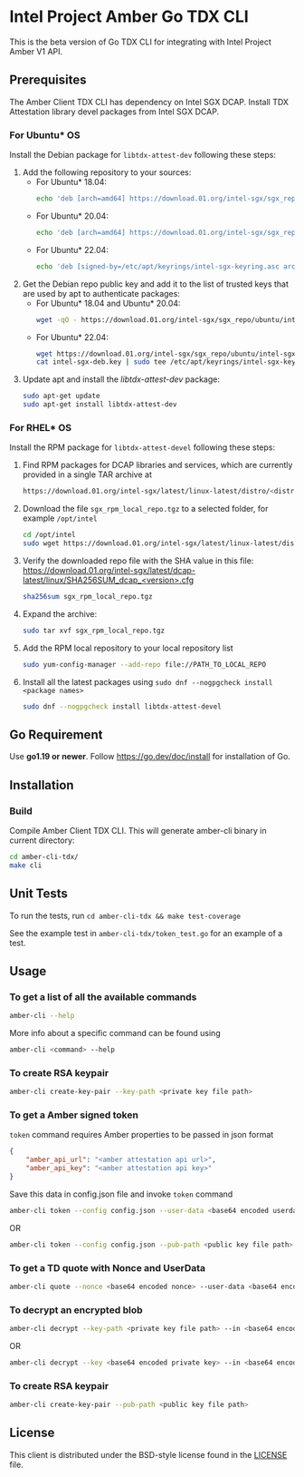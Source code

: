 # Intel Project Amber Go TDX CLI
This is the beta version of Go TDX CLI for integrating with Intel Project Amber V1 API.

## Prerequisites

The Amber Client TDX CLI has dependency on Intel SGX DCAP. Install TDX Attestation library devel packages from Intel SGX DCAP.

### For Ubuntu* OS
Install the Debian package for `libtdx-attest-dev` following these steps:

1. Add the following repository to your sources:
    * For Ubuntu* 18.04:
        ```sh
        echo 'deb [arch=amd64] https://download.01.org/intel-sgx/sgx_repo/ubuntu bionic main' | sudo tee /etc/apt/sources.list.d/intel-sgx.list
        ```
    * For Ubuntu* 20.04:
        ```sh
        echo 'deb [arch=amd64] https://download.01.org/intel-sgx/sgx_repo/ubuntu focal main' | sudo tee /etc/apt/sources.list.d/intel-sgx.list
        ```
    * For Ubuntu* 22.04:
        ```sh
        echo 'deb [signed-by=/etc/apt/keyrings/intel-sgx-keyring.asc arch=amd64] https://download.01.org/intel-sgx/sgx_repo/ubuntu jammy main' | sudo tee /etc/apt/sources.list.d/intel-sgx.list
        ```
2. Get the Debian repo public key and add it to the list of trusted keys that are used by apt to authenticate packages:
    * For Ubuntu* 18.04 and Ubuntu* 20.04:
        ```sh
        wget -qO - https://download.01.org/intel-sgx/sgx_repo/ubuntu/intel-sgx-deb.key | sudo apt-key add
        ```
    * For Ubuntu* 22.04:
        ```sh
        wget https://download.01.org/intel-sgx/sgx_repo/ubuntu/intel-sgx-deb.key
        cat intel-sgx-deb.key | sudo tee /etc/apt/keyrings/intel-sgx-keyring.asc > /dev/null
        ```
3. Update apt and install the *libtdx-attest-dev* package:
    ```sh
    sudo apt-get update
    sudo apt-get install libtdx-attest-dev
    ```

### For RHEL* OS
Install the RPM package for `libtdx-attest-devel` following these steps:

1. Find RPM packages for DCAP libraries and services, which are currently provided in a single TAR archive at
    ```sh
    https://download.01.org/intel-sgx/latest/linux-latest/distro/<distro>/
    ```
2. Download the file `sgx_rpm_local_repo.tgz` to a selected folder, for example `/opt/intel`
    ```sh
    cd /opt/intel
    sudo wget https://download.01.org/intel-sgx/latest/linux-latest/distro/<distro>/sgx_rpm_local_repo.tgz
    ```
3. Verify the downloaded repo file with the SHA value in this file:
    https://download.01.org/intel-sgx/latest/dcap-latest/linux/SHA256SUM_dcap_<version>.cfg
    ```sh
    sha256sum sgx_rpm_local_repo.tgz
    ```
4. Expand the archive:
    ```sh
    sudo tar xvf sgx_rpm_local_repo.tgz
    ```
5. Add the RPM local repository to your local repository list
    ```sh
    sudo yum-config-manager --add-repo file://PATH_TO_LOCAL_REPO
    ```
6. Install all the latest packages using `sudo dnf --nogpgcheck install <package names>`
    ```sh
    sudo dnf --nogpgcheck install libtdx-attest-devel
    ```

## Go Requirement

Use <b>go1.19 or newer</b>. Follow https://go.dev/doc/install for installation of Go.

## Installation

### Build
Compile Amber Client TDX CLI. This will generate amber-cli binary in current directory:

```sh
cd amber-cli-tdx/
make cli
```

## Unit Tests

To run the tests, run `cd amber-cli-tdx && make test-coverage`

See the example test in `amber-cli-tdx/token_test.go` for an example of a test.

## Usage

### To get a list of all the available commands

```sh
amber-cli --help
```
More info about a specific command can be found using
```sh
amber-cli <command> --help
```

### To create RSA keypair

```sh
amber-cli create-key-pair --key-path <private key file path>
```

### To get a Amber signed token

`token` command requires Amber properties to be passed in json format
```json
{
    "amber_api_url": "<amber attestation api url>",
    "amber_api_key": "<amber attestation api key>"
}
```
Save this data in config.json file and invoke `token` command
```sh
amber-cli token --config config.json --user-data <base64 encoded userdata> --policy-ids <comma separated amber attestation policy ids>
```
OR
```sh
amber-cli token --config config.json --pub-path <public key file path> --policy-ids <comma separated amber attestation policy ids>
```

### To get a TD quote with Nonce and UserData

```sh
amber-cli quote --nonce <base64 encoded nonce> --user-data <base64 encoded userdata>
```

### To decrypt an encrypted blob

```sh
amber-cli decrypt --key-path <private key file path> --in <base64 encoded encrypted blob>
```
OR
```sh
amber-cli decrypt --key <base64 encoded private key> --in <base64 encoded encrypted blob>
```

### To create RSA keypair

```sh
amber-cli create-key-pair --pub-path <public key file path>
```

## License

This client is distributed under the BSD-style license found in the [LICENSE](../LICENSE)
file.
